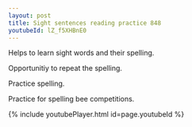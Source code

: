```yaml
---
layout: post
title: Sight sentences reading practice 848
youtubeId: lZ_f5XHBnE0
---
```

 
 
Helps to learn sight words and their spelling.

Opportunitiy to repeat the spelling. 

Practice spelling. 
 
Practice for spelling bee competitions. 
 
{% include youtubePlayer.html id=page.youtubeId %}
 
 
